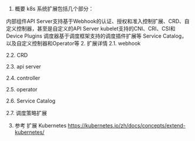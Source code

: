 1. 概要
k8s 系统扩展包括几个部分：

内部组件API Server支持基于Webhook的认证、授权和准入控制扩展、CRD、自定义控制器，甚至是自定义的API Server
kubelet支持的CNI、CRI、CSI和Device Plugins
调度器基于调度框架支持的调度插件扩展等
Service Catalog，以及自定义控制器和Operator等
2. 扩展详情
2.1. webhook


2.2. CRD


2.3. api server


2.4. controller


2.5. operator


2.6. Service Catalog


2.7. 调度策略扩展


3. 参考
扩展 Kubernetes https://kubernetes.io/zh/docs/concepts/extend-kubernetes/
